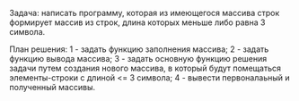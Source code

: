 Задача: написать программу, которая из имеющегося массива строк формирует массив из строк, 
длина которых меньше либо равна 3 символа.

План решения:
1 - задать функцию заполнения массива;
2 - задать функцию вывода массива;
3 - задать основную функцию решения задачи путем создания нового массива, 
в который будут помещаться элементы-строки с длиной <= 3 символа;
4 - вывести первоналаьный и полученный массивы.